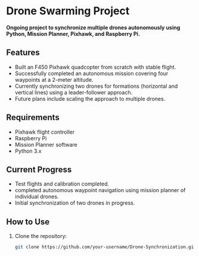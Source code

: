 # Drone Swarming Project

**Ongoing project to synchronize multiple drones autonomously using Python, Mission Planner, Pixhawk, and Raspberry Pi.**

## Features
- Built an F450 Pixhawk quadcopter from scratch with stable flight.
- Successfully completed an autonomous mission covering four waypoints at a 2-meter altitude.
- Currently synchronizing two drones for formations (horizontal and vertical lines) using a leader-follower approach.
- Future plans include scaling the approach to multiple drones.

## Requirements
- Pixhawk flight controller
- Raspberry Pi
- Mission Planner software
- Python 3.x

## Current Progress
- Test flights and calibration completed.
- completed autonomous waypoint navigation using mission planner of individual drones.
- Initial synchronization of two drones in progress.

## How to Use
1. Clone the repository:
   ```bash
   git clone https://github.com/your-username/Drone-Synchronization.git
